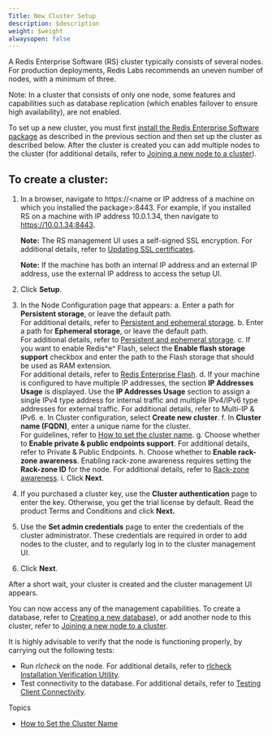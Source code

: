 ```yaml
---
Title: New Cluster Setup
description: $description
weight: $weight
alwaysopen: false
---
```

A Redis Enterprise Software (RS) cluster typically consists of several
nodes. For production deployments, Redis Labs recommends an uneven
number of nodes, with a minimum of three.

Note: In a cluster that consists of only one node, some features and
capabilities such as database replication (which enables failover to
ensure high availability), are not enabled.

To set up a new cluster, you must first [install the Redis Enterprise
Software
package](/redis-enterprise-documentation/installing-and-upgrading/accessing-and-installing-the-setup-package/)
as described in the previous section and then set up the cluster as
described below. After the cluster is created you can add multiple nodes
to the cluster (for additional details, refer to [Joining a new node to
a
cluster](/redis-enterprise-documentation/cluster-administration/joining-a-new-node-to-a-cluster)).

To create a cluster:
--------------------

1.  In a browser, navigate to https://\<name or IP address of a machine
    on which you installed the package\>:8443. For example, if you
    installed RS on a machine with IP address 10.0.1.34, then navigate
    to https://10.0.1.34:8443.

    **Note:** The RS management UI uses a self-signed SSL encryption.
    For additional details, refer to [Updating SSL
    certificates](/redis-enterprise-documentation/cluster-administration/best-practices/updating-ssl-certificates).

    **Note:** If the machine has both an internal IP address and an
    external IP address, use the external IP address to access the setup
    UI.

2.  Click **Setup**.
3.  In the Node Configuration page that appears:
    a.  Enter a path for **Persistent storage**, or leave the default
        path.\
        For additional details, refer to [Persistent and ephemeral
        storage](/redis-enterprise-documentation/cluster-administration/best-practices/persistent-and-ephemeral-storage/).
    b.  Enter a path for **Ephemeral storage**, or leave the default
        path.\
        For additional details, refer to [Persistent and ephemeral
        storage](/redis-enterprise-documentation/cluster-administration/best-practices/persistent-and-ephemeral-storage/).
    c.  If you want to enable Redis^e^ Flash, select the **Enable flash
        storage support** checkbox and enter the path to the Flash
        storage that should be used as RAM extension.\
        For additional details, refer to [Redis Enterprise
        Flash](/redis-enterprise-documentation/redis-e-flash/).
    d.  If your machine is configured to have multiple IP addresses, the
        section **IP Addresses Usage** is displayed. Use the **IP
        Addresses Usage** section to assign a single IPv4 type address
        for internal traffic and multiple IPv4/IPv6 type addresses for
        external traffic. For additional details, refer to Multi-IP &
        IPv6.
    e.  In Cluster configuration, select **Create new cluster**.
    f.  In **Cluster name (FQDN)**, enter a unique name for the
        cluster.\
        For guidelines, refer to [How to set the cluster
        name](/redis-enterprise-documentation/administering/installing-upgrading/configuring/cluster-name-dns-connection-management/).
    g.  Choose whether to **Enable private & public endpoints support**.
        For additional details, refer to Private & Public Endpoints.
    h.  Choose whether to **Enable rack-zone awareness**. Enabling
        rack-zone awareness requires setting the **Rack-zone ID** for
        the node. For additional details, refer to [Rack-zone
        awareness](/redis-enterprise-documentation/rack-zone-awareness).
    i.  Click **Next**.
4.  If you purchased a cluster key, use the **Cluster authentication**
    page to enter the key. Otherwise, you get the trial license by
    default. Read the product Terms and Conditions and click **Next.**
5.  Use the **Set admin credentials** page to enter the credentials of
    the cluster administrator. These credentials are required in order
    to add nodes to the cluster, and to regularly log in to the cluster
    management UI.
6.  Click **Next**.

After a short wait, your cluster is created and the cluster management
UI appears.

You can now access any of the management capabilities. To create a
database, refer to [Creating a new
database](/redis-enterprise-documentation/database-configuration/creating-a-new-database)),
or add another node to this cluster, refer to [Joining a new node to a
cluster](/redis-enterprise-documentation/cluster-administration/joining-a-new-node-to-a-cluster).

It is highly advisable to verify that the node is functioning properly,
by carrying out the following tests:

-   Run *rlcheck* on the node. For additional details, refer to [rlcheck
    Installation Verification
    Utility](/redis-enterprise-documentation/references/cli-reference/rlcheck/).
-   Test connectivity to the database. For additional details, refer to
    [Testing Client
    Connectivity](/redis-enterprise-documentation/administering/troubleshooting/testing-client-connectivity/).

Topics

-   [How to Set the Cluster
    Name](/redis-enterprise-documentation/administering/installing-upgrading/configuring/cluster-name-dns-connection-management/)

